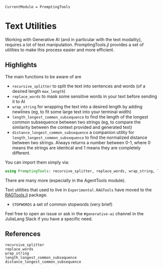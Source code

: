 ```@meta
CurrentModule = PromptingTools
```

# Text Utilities

Working with Generative AI (and in particular with the text modality), requires a lot of text manipulation. PromptingTools.jl provides a set of utilities to make this process easier and more efficient.


## Highlights

The main functions to be aware of are
- `recursive_splitter` to split the text into sentences and words (of a desired length `max_length`)
- `replace_words` to mask some sensitive words in your text before sending it to AI
- `wrap_string` for wrapping the text into a desired length by adding newlines (eg, to fit some large text into your terminal width)
- `length_longest_common_subsequence` to find the length of the longest common subsequence between two strings (eg, to compare the similarity between the context provided and generated text)
- `distance_longest_common_subsequence` a companion utility for `length_longest_common_subsequence` to find the normalized distance between two strings. Always returns a number between 0-1, where 0 means the strings are identical and 1 means they are completely different.

You can import them simply via:
```julia
using PromptingTools: recursive_splitter, replace_words, wrap_string, length_longest_common_subsequence, distance_longest_common_subsequence
```

There are many more (especially in the AgentTools module).

Text utilities that used to live in `Experimental.RAGTools` have moved to
the [RAGTools.jl](https://github.com/JuliaGenAI/RAGTools.jl) package.
- `STOPWORDS` a set of common stopwords (very brief)

Feel free to open an issue or ask in the `#generative-ai` channel in the JuliaLang Slack if you have a specific need.

## References

```@docs; canonical=false
recursive_splitter
replace_words
wrap_string
length_longest_common_subsequence
distance_longest_common_subsequence
```
